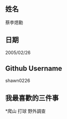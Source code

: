 姓名
----
蔡李煾勳

日期
----
2005/02/26

Github Username
---------------
shawn0226

我最喜歡的三件事
---------------
*爬山 打球 野外調查